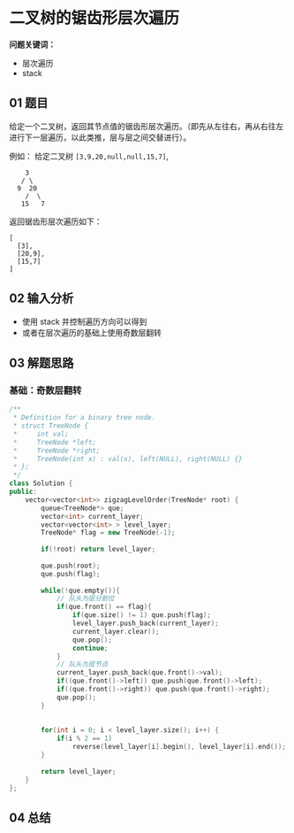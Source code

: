 # 二叉树的锯齿形层次遍历
**问题关键词：**

- 层次遍历
- stack

## 01 题目

给定一个二叉树，返回其节点值的锯齿形层次遍历。（即先从左往右，再从右往左进行下一层遍历，以此类推，层与层之间交替进行）。

例如：
给定二叉树 `[3,9,20,null,null,15,7]`,

```
    3
   / \
  9  20
    /  \
   15   7
```

返回锯齿形层次遍历如下：

```
[
  [3],
  [20,9],
  [15,7]
]
```

## 02 输入分析

- 使用 stack 并控制遍历方向可以得到
- 或者在层次遍历的基础上使用奇数层翻转

## 03 解题思路

### 基础：奇数层翻转

```c++
/**
 * Definition for a binary tree node.
 * struct TreeNode {
 *     int val;
 *     TreeNode *left;
 *     TreeNode *right;
 *     TreeNode(int x) : val(x), left(NULL), right(NULL) {}
 * };
 */
class Solution {
public:
    vector<vector<int>> zigzagLevelOrder(TreeNode* root) {
        queue<TreeNode*> que;
        vector<int> current_layer;
        vector<vector<int> > level_layer;       
        TreeNode* flag = new TreeNode(-1);
        
        if(!root) return level_layer;
        
        que.push(root);
        que.push(flag);
        
        while(!que.empty()){       
            // 队头为层分割位
            if(que.front() == flag){
                if(que.size() != 1) que.push(flag);
                level_layer.push_back(current_layer);
                current_layer.clear();
                que.pop();
                continue;
            }
            // 队头为层节点
            current_layer.push_back(que.front()->val);
            if((que.front()->left)) que.push(que.front()->left);
            if((que.front()->right)) que.push(que.front()->right);
            que.pop();
        }   
        
        
        for(int i = 0; i < level_layer.size(); i++) {
            if(i % 2 == 1)
                reverse(level_layer[i].begin(), level_layer[i].end());
        }
        
        return level_layer;
    }
};
```

## 04 总结

